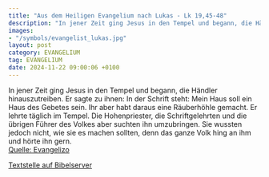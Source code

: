 ```yaml
---
title: "Aus dem Heiligen Evangelium nach Lukas - Lk 19,45-48"
description: "In jener Zeit ging Jesus in den Tempel und begann, die Händler hinauszutreiben. Er sagte zu ihnen: In der Schrift steht: Mein Haus soll ein Haus des Gebetes sein. Ihr aber habt daraus eine Räuberhöhle gemacht. Er lehrte täglich im Tempel. Die Hohenpriester, die Schriftgelehrten u...."
images:
- "/symbols/evangelist_lukas.jpg"
layout: post
category: EVANGELIUM
tag: EVANGELIUM
date: 2024-11-22 09:00:06 +0100
---
```

In jener Zeit ging Jesus in den Tempel und begann, die Händler hinauszutreiben.
Er sagte zu ihnen: In der Schrift steht: Mein Haus soll ein Haus des Gebetes sein. Ihr aber habt daraus eine Räuberhöhle gemacht.
Er lehrte täglich im Tempel. Die Hohenpriester, die Schriftgelehrten und die übrigen Führer des Volkes aber suchten ihn umzubringen.<!--more-->
Sie wussten jedoch nicht, wie sie es machen sollten, denn das ganze Volk hing an ihm und hörte ihn gern.<br>
[Quelle: Evangelizo](https://evangeliumtagfuertag.org/DE/gospel)

[Textstelle auf Bibelserver](https://www.bibleserver.com/EU/Lukas19,45-48)
